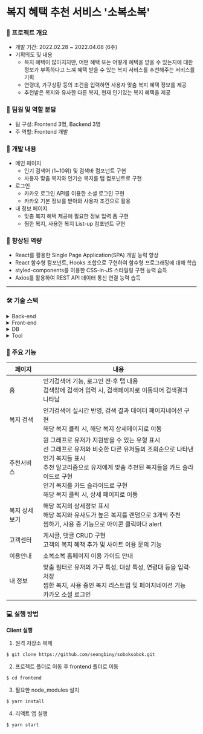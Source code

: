# 복지 혜택 추천 서비스 '소복소복'

### 📌 프로젝트 개요

- 개발 기간: 2022.02.28 ~ 2022.04.08 (6주)
- 기획의도 및 내용
  - 복지 혜택이 많아지지만, 어떤 혜택 또는 어떻게 혜택을 받을 수 있는지에 대한 정보가 부족하다고 느껴 혜택 받을 수 있는 복지 서비스를 추천해주는 서비스를 기획
  - 연령대, 가구상황 등의 조건을 입력하면 사용자 맞춤 복지 혜택 정보를 제공
  - 추천받은 복지와 유사한 다른 복지, 현재 인기있는 복지 혜택을 제공

### 📌 팀원 및 역할 분담

- 팀 구성: Frontend 3명, Backend 3명
- 주 역할: Frontend 개발

### 📌 개발 내용

- 메인 페이지
    - 인기 검색어 (1~10위) 및 검색바 컴포넌트 구현
    - 사용자 맞춤 복지와 인기순 복지를 탭 컴포넌트로 구현
- 로그인
    - 카카오 로그인 API를 이용한 소셜 로그인 구현
    - 카카오 기본 정보를 받아와 사용자 조건으로 활용
- 내 정보 페이지
    - 맞춤 복지 혜택 제공에 필요한 정보 입력 폼 구현
    - 찜한 복지, 사용한 복지 List-up 컴포넌트 구현

### 📌 향상된 역량

- React를 활용한 Single Page Application(SPA) 개발 능력 향상
- React 함수형 컴포넌트, Hooks 조합으로 구현하여 함수형 프로그래밍에 대해 학습
- styled-components를 이용한 CSS-in-JS 스타일링 구현 능력 습득
- Axios를 활용하여 REST API 데이터 통신 연결 능력 습득


-------------
### 🛠 기술 스택
<details markdown="1">
<summary>Back-end</summary>

- Django
- SpringBoot
- JAVA

</details>

<details markdown="1">
<summary>Front-end</summary>

- React
- JavaScript
- HTML5
- CSS3
- styled-components
- MUI

</details>

<details markdown="1">
<summary>DB</summary>

- MySQL

</details>

<details markdown="1">
<summary>Tool</summary>

- GitLab
- Docker
- JIRA
- Notion
- MatterMost

</details>


### 🎇 주요 기능

|페이지|내용|
|--|--|
|홈|인기검색어 기능, 로그인 전·후 탭 내용 <br> 검색창에 검색어 입력 시, 검색페이지로 이동되어 검색결과 나타남|
|복지 검색|인기검색어 실시간 반영, 검색 결과 데이터 페이지네이션 구현 <br> 해당 복지 클릭 시, 해당 복지 상세페이지로 이동|
|추천서비스|원 그래프로 유저가 지원받을 수 있는 유형 표시 <br> 선 그래프로 유저와 비슷한 다른 유저들의 조회순으로 나타낸 인기 복지들 표시 <br> 추천 알고리즘으로 유저에게 맞춤 추천된 복지들을 카드 슬라이드로 구현 <br> 인기 복지를 카드 슬라이드로 구현 <br> 해당 복지 클릭 시, 상세 페이지로 이동|
|복지 상세보기|해당 복지의 상세정보 표시 <br> 해당 복지와 유사도가 높은 복지를 랜덤으로 3개씩 추천 <br> 찜하기, 사용 중 기능으로 아이콘 클릭마다 alert |
|고객센터|게시글, 댓글 CRUD 구현 <br> 고객의 복지 혜책 추가 및 사이트 이용 문의 기능|
|이용안내|소복소복 홈페이지 이용 가이드 안내|
|내 정보|맞춤 필터로 유저의 가구 특성, 대상 특성, 연령대 등을 입력·저장 <br> 찜한 복지, 사용 중인 복지 리스트업 및 페이지네이션 기능 <br> 카카오 소셜 로그인 |

### 💻 실행 방법
<strong>Client 실행</strong>
  1. 원격 저장소 복제
```
$ git clone https://github.com/seongbiny/soboksobok.git
```
  2. 프로젝트 폴더로 이동 후 frontend 폴더로 이동
```
$ cd frontend
```
  3. 필요한 node_modules 설치
```
$ yarn install
```
  4. 리액트 앱 실행
```
$ yarn start
```
